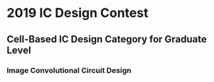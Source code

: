# 2019 IC Design Contest 
## Cell-Based IC Design Category for Graduate Level

### Image Convolutional Circuit Design
